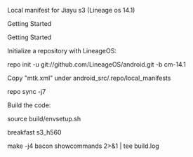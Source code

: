 Local manifest for Jiayu s3 (Lineage os 14.1) 

Getting Started

Getting Started

Initialize a repository with LineageOS:

repo init -u git://github.com/LineageOS/android.git -b cm-14.1

Copy "mtk.xml" under android_src/.repo/local_manifests

repo sync -j7

Build the code:

source build/envsetup.sh

breakfast s3_h560

make -j4 bacon showcommands 2>&1 | tee build.log

